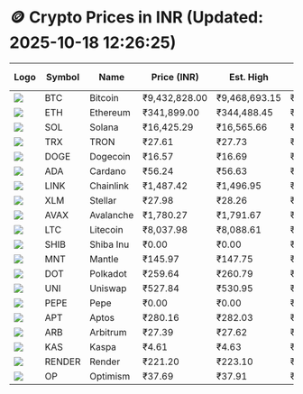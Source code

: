 # 🪙 Crypto Prices in INR (Updated: 2025-10-18 12:26:25)

| Logo | Symbol | Name       | Price (INR) | Est. High | Est. Low | Gross Profit | Fees | Net Profit | ROI % |
|------|--------|------------|-------------|-----------|----------|---------------|------|-------------|--------|
| ![](https://coin-images.coingecko.com/coins/images/1/large/bitcoin.png?1696501400) | BTC    | Bitcoin    | ₹9,432,828.00 | ₹9,468,693.15 | ₹9,396,962.85 | ₹763.33 | ₹200.00 | ₹563.33 | 0.56% |
| ![](https://coin-images.coingecko.com/coins/images/279/large/ethereum.png?1696501628) | ETH    | Ethereum   | ₹341,899.00 | ₹344,488.45 | ₹339,309.55 | ₹1,526.31 | ₹200.00 | ₹1,326.31 | 1.33% |
| ![](https://coin-images.coingecko.com/coins/images/4128/large/solana.png?1718769756) | SOL    | Solana     | ₹16,425.29 | ₹16,565.66 | ₹16,284.92 | ₹1,723.87 | ₹200.00 | ₹1,523.87 | 1.52% |
| ![](https://coin-images.coingecko.com/coins/images/1094/large/tron-logo.png?1696502193) | TRX    | TRON       | ₹27.61 | ₹27.73 | ₹27.49 | ₹862.08 | ₹200.00 | ₹662.08 | 0.66% |
| ![](https://coin-images.coingecko.com/coins/images/5/large/dogecoin.png?1696501409) | DOGE   | Dogecoin   | ₹16.57 | ₹16.69 | ₹16.45 | ₹1,422.23 | ₹200.00 | ₹1,222.23 | 1.22% |
| ![](https://coin-images.coingecko.com/coins/images/975/large/cardano.png?1696502090) | ADA    | Cardano    | ₹56.24 | ₹56.63 | ₹55.85 | ₹1,407.42 | ₹200.00 | ₹1,207.42 | 1.21% |
| ![](https://coin-images.coingecko.com/coins/images/877/large/Chainlink_Logo_500.png?1760023405) | LINK   | Chainlink  | ₹1,487.42 | ₹1,496.95 | ₹1,477.89 | ₹1,289.81 | ₹200.00 | ₹1,089.81 | 1.09% |
| ![](https://coin-images.coingecko.com/coins/images/100/large/fmpFRHHQ_400x400.jpg?1735231350) | XLM    | Stellar    | ₹27.98 | ₹28.26 | ₹27.70 | ₹2,025.31 | ₹200.00 | ₹1,825.31 | 1.83% |
| ![](https://coin-images.coingecko.com/coins/images/12559/large/Avalanche_Circle_RedWhite_Trans.png?1696512369) | AVAX   | Avalanche  | ₹1,780.27 | ₹1,791.67 | ₹1,768.87 | ₹1,288.96 | ₹200.00 | ₹1,088.96 | 1.09% |
| ![](https://coin-images.coingecko.com/coins/images/2/large/litecoin.png?1696501400) | LTC    | Litecoin   | ₹8,037.98 | ₹8,088.61 | ₹7,987.35 | ₹1,267.74 | ₹200.00 | ₹1,067.74 | 1.07% |
| ![](https://coin-images.coingecko.com/coins/images/11939/large/shiba.png?1696511800) | SHIB   | Shiba Inu  | ₹0.00 | ₹0.00 | ₹0.00 | ₹1,307.43 | ₹200.00 | ₹1,107.43 | 1.11% |
| ![](https://coin-images.coingecko.com/coins/images/30980/large/Mantle-Logo-mark.png?1739213200) | MNT    | Mantle     | ₹145.97 | ₹147.75 | ₹144.19 | ₹2,465.45 | ₹200.00 | ₹2,265.45 | 2.27% |
| ![](https://coin-images.coingecko.com/coins/images/12171/large/polkadot.png?1696512008) | DOT    | Polkadot   | ₹259.64 | ₹260.79 | ₹258.49 | ₹891.34 | ₹200.00 | ₹691.34 | 0.69% |
| ![](https://coin-images.coingecko.com/coins/images/12504/large/uniswap-logo.png?1720676669) | UNI    | Uniswap    | ₹527.84 | ₹530.95 | ₹524.73 | ₹1,184.03 | ₹200.00 | ₹984.03 | 0.98% |
| ![](https://coin-images.coingecko.com/coins/images/29850/large/pepe-token.jpeg?1696528776) | PEPE   | Pepe       | ₹0.00 | ₹0.00 | ₹0.00 | ₹1,444.08 | ₹200.00 | ₹1,244.08 | 1.24% |
| ![](https://coin-images.coingecko.com/coins/images/26455/large/aptos_round.png?1696525528) | APT    | Aptos      | ₹280.16 | ₹282.03 | ₹278.29 | ₹1,345.37 | ₹200.00 | ₹1,145.37 | 1.15% |
| ![](https://coin-images.coingecko.com/coins/images/16547/large/arb.jpg?1721358242) | ARB    | Arbitrum   | ₹27.39 | ₹27.62 | ₹27.16 | ₹1,656.54 | ₹200.00 | ₹1,456.54 | 1.46% |
| ![](https://coin-images.coingecko.com/coins/images/25751/large/kaspa-icon-exchanges.png?1696524837) | KAS    | Kaspa      | ₹4.61 | ₹4.63 | ₹4.59 | ₹980.93 | ₹200.00 | ₹780.93 | 0.78% |
| ![](https://coin-images.coingecko.com/coins/images/11636/large/rndr.png?1696511529) | RENDER | Render     | ₹221.20 | ₹223.10 | ₹219.30 | ₹1,734.63 | ₹200.00 | ₹1,534.63 | 1.53% |
| ![](https://coin-images.coingecko.com/coins/images/25244/large/Optimism.png?1696524385) | OP     | Optimism   | ₹37.69 | ₹37.91 | ₹37.47 | ₹1,185.01 | ₹200.00 | ₹985.01 | 0.99% |

